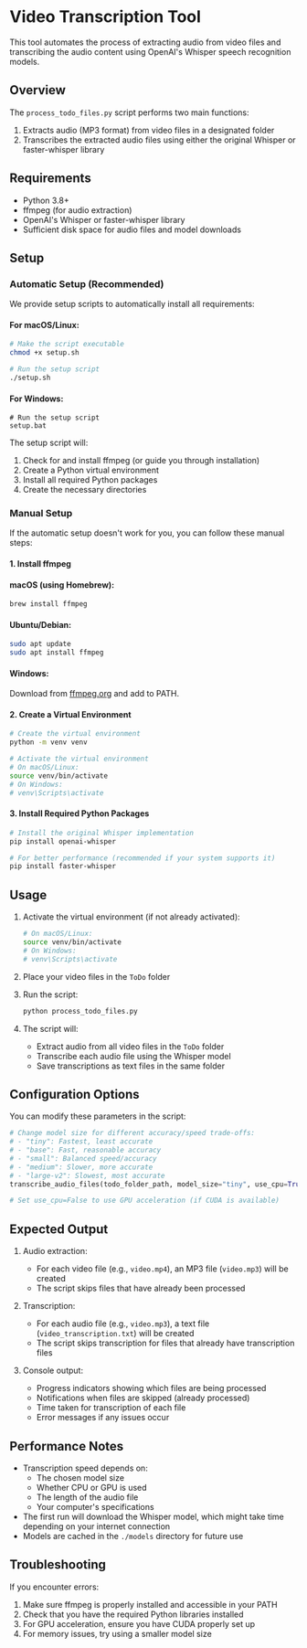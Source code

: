 # Video Transcription Tool

This tool automates the process of extracting audio from video files and transcribing the audio content using OpenAI's Whisper speech recognition models.

## Overview

The `process_todo_files.py` script performs two main functions:
1. Extracts audio (MP3 format) from video files in a designated folder
2. Transcribes the extracted audio files using either the original Whisper or faster-whisper library

## Requirements

- Python 3.8+
- ffmpeg (for audio extraction)
- OpenAI's Whisper or faster-whisper library
- Sufficient disk space for audio files and model downloads

## Setup

### Automatic Setup (Recommended)

We provide setup scripts to automatically install all requirements:

#### For macOS/Linux:
```bash
# Make the script executable
chmod +x setup.sh

# Run the setup script
./setup.sh
```

#### For Windows:
```batch
# Run the setup script
setup.bat
```

The setup script will:
1. Check for and install ffmpeg (or guide you through installation)
2. Create a Python virtual environment
3. Install all required Python packages
4. Create the necessary directories

### Manual Setup

If the automatic setup doesn't work for you, you can follow these manual steps:

#### 1. Install ffmpeg

#### macOS (using Homebrew):
```bash
brew install ffmpeg
```

#### Ubuntu/Debian:
```bash
sudo apt update
sudo apt install ffmpeg
```

#### Windows:
Download from [ffmpeg.org](https://ffmpeg.org/download.html) and add to PATH.

#### 2. Create a Virtual Environment

```bash
# Create the virtual environment
python -m venv venv

# Activate the virtual environment
# On macOS/Linux:
source venv/bin/activate
# On Windows:
# venv\Scripts\activate
```

#### 3. Install Required Python Packages

```bash
# Install the original Whisper implementation
pip install openai-whisper

# For better performance (recommended if your system supports it)
pip install faster-whisper
```

## Usage

1. Activate the virtual environment (if not already activated):
   ```bash
   # On macOS/Linux:
   source venv/bin/activate
   # On Windows:
   # venv\Scripts\activate
   ```

2. Place your video files in the `ToDo` folder

3. Run the script:
   ```bash
   python process_todo_files.py
   ```

4. The script will:
   - Extract audio from all video files in the `ToDo` folder
   - Transcribe each audio file using the Whisper model
   - Save transcriptions as text files in the same folder

## Configuration Options

You can modify these parameters in the script:

```python
# Change model size for different accuracy/speed trade-offs:
# - "tiny": Fastest, least accurate
# - "base": Fast, reasonable accuracy
# - "small": Balanced speed/accuracy
# - "medium": Slower, more accurate
# - "large-v2": Slowest, most accurate
transcribe_audio_files(todo_folder_path, model_size="tiny", use_cpu=True)

# Set use_cpu=False to use GPU acceleration (if CUDA is available)
```

## Expected Output

1. Audio extraction:
   - For each video file (e.g., `video.mp4`), an MP3 file (`video.mp3`) will be created
   - The script skips files that have already been processed

2. Transcription:
   - For each audio file (e.g., `video.mp3`), a text file (`video_transcription.txt`) will be created
   - The script skips transcription for files that already have transcription files

3. Console output:
   - Progress indicators showing which files are being processed
   - Notifications when files are skipped (already processed)
   - Time taken for transcription of each file
   - Error messages if any issues occur

## Performance Notes

- Transcription speed depends on:
  - The chosen model size
  - Whether CPU or GPU is used
  - The length of the audio file
  - Your computer's specifications
- The first run will download the Whisper model, which might take time depending on your internet connection
- Models are cached in the `./models` directory for future use

## Troubleshooting

If you encounter errors:

1. Make sure ffmpeg is properly installed and accessible in your PATH
2. Check that you have the required Python libraries installed
3. For GPU acceleration, ensure you have CUDA properly set up
4. For memory issues, try using a smaller model size